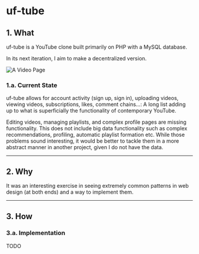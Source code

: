 # uf-tube
## 1. What
uf-tube is a YouTube clone built primarily on PHP with a MySQL database. 

In its next iteration, I aim to make a decentralized version.

![A Video Page](/gh_images/video-page.png)

### 1.a. Current State
uf-tube allows for account activity (sign up, sign in), uploading videos, viewing videos, subscriptions, likes, comment chains...: A long list adding up to what is superficially the functionality of contemporary YouTube.

Editing videos, managing playlists, and complex profile pages are missing functionality. This does not include big data functionality such as complex recommendations,  profiling, automatic playlist formation etc. While those problems sound interesting, it would be better to tackle them in a more abstract manner in another project, given I do not have the data.
  
---

## 2. Why
It was an interesting exercise in seeing extremely common patterns in web design (at both ends) and a way to implement them.

---

## 3. How
### 3.a. Implementation
TODO